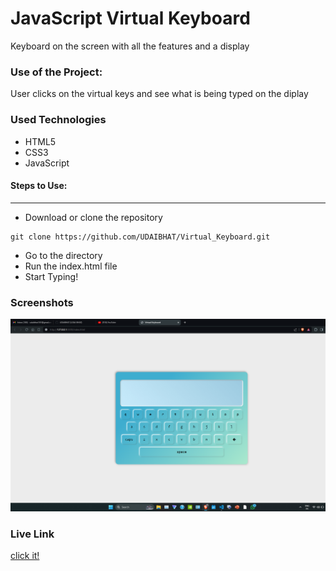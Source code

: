<h1>JavaScript Virtual Keyboard</h1>

<p>Keyboard on the screen with all the features and a display</p>

### Use of the Project:

<p>User clicks on the virtual keys and see what is being typed on the diplay</p>

<h3>Used Technologies</h3>
<ul>
  <li>HTML5</li>
  <li>CSS3</li>
  <li>JavaScript</li>
</ul>

#### Steps to Use:

---

- Download or clone the repository

```
git clone https://github.com/UDAIBHAT/Virtual_Keyboard.git
```

- Go to the directory
- Run the index.html file
- Start Typing!

<h3> Screenshots </h3>
<img src = "imgg.png"/>
<br>
<h3> Live Link </h3>

<a href=""> click it! </a>

<br>
